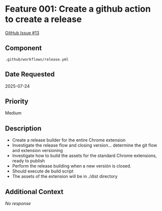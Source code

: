 # Feature 001: Create a github action to create a release

[GitHub Issue #13](https://github.com/JorgeRojo/slack-bitbucket-merge-control-chrome-extension/issues/13)

## Component

`.github/workflows/release.yml`

## Date Requested

2025-07-24

## Priority

Medium

## Description

- Create a release builder for the entire Chrome extension
- Investigate the release flow and closing version... determine the git flow and extension versioning
- Investigate how to build the assets for the standard Chrome extensions, ready to publish
- Perform the release building when a new versión is closed.
- Should execute de build script
- The assets of the extension will be in ./dist directory

## Additional Context

_No response_
